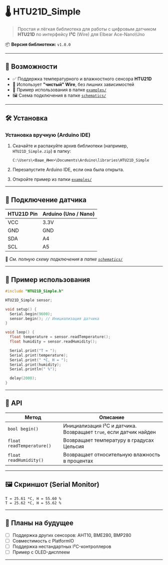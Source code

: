 # 🌡️ HTU21D_Simple

> Простая и лёгкая библиотека для работы с цифровым датчиком **HTU21D** по интерфейсу **I²C** (Wire) для Elbear Ace-Nano\Uno

📦 **Версия библиотеки:** `v1.0.0`

---

## 📌 Возможности

- ✅ Поддержка температурного и влажностного сенсора **HTU21D**
- 🧰 Использует **"чистый" Wire**, без лишних зависимостей
- 🧪 Пример использования в папке [`examples/`](examples/)
- 🖼️ Схема подключения в папке [`schematics/`](schematics/)

---

## 🛠️ Установка

### Установка вручную (Arduino IDE)

1. Скачайте и распакуйте архив библиотеки (например, `HTU21D_Simple.zip`) в папку:

   ```
   C:\Users\<Ваше_Имя>\Documents\Arduino\libraries\HTU21D_Simple
   ```

2. Перезапустите Arduino IDE, если она была открыта.

3. Откройте пример из папки [`examples/`](examples/)

---

## 🔌 Подключение датчика

| HTU21D Pin | Arduino (Uno / Nano) |
|------------|----------------------|
| VCC        | 3.3V                 |
| GND        | GND                  |
| SDA        | A4                   |
| SCL        | A5                   |

📂 *См. полную схему подключения в папке [`schematics/`](schematics/)*

---

## 🧪 Пример использования

```cpp
#include "HTU21D_Simple.h"

HTU21D_Simple sensor;

void setup() {
  Serial.begin(9600);
  sensor.begin(); // Инициализация датчика
}

void loop() {
  float temperature = sensor.readTemperature();
  float humidity = sensor.readHumidity();

  Serial.print("T = ");
  Serial.print(temperature);
  Serial.print(" *C, H = ");
  Serial.print(humidity);
  Serial.println(" %");

  delay(2000);
}
```

---

## 📘 API

| Метод                     | Описание                                                           |
|--------------------------|--------------------------------------------------------------------|
| `bool begin()`            | Инициализация I²C и датчика. Возвращает `true`, если датчик найден |
| `float readTemperature()` | Возвращает температуру в градусах Цельсия                          |
| `float readHumidity()`    | Возвращает относительную влажность в процентах                     |

---

## 🖼️ Скриншот (Serial Monitor)

```
T = 25.61 *C, H = 55.60 %
T = 25.62 *C, H = 55.62 %
```

---

## 💬 Планы на будущее

- [ ] Поддержка других сенсоров: AHT10, BME280, BMP280
- [ ] Совместимость с PlatformIO
- [ ] Поддержка нестандартных I²C-контроллеров
- [ ] Пример с OLED-дисплеем

---
